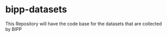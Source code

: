 # bipp-datasets
This Repository will have the code base for the datasets that are collected by BIPP
